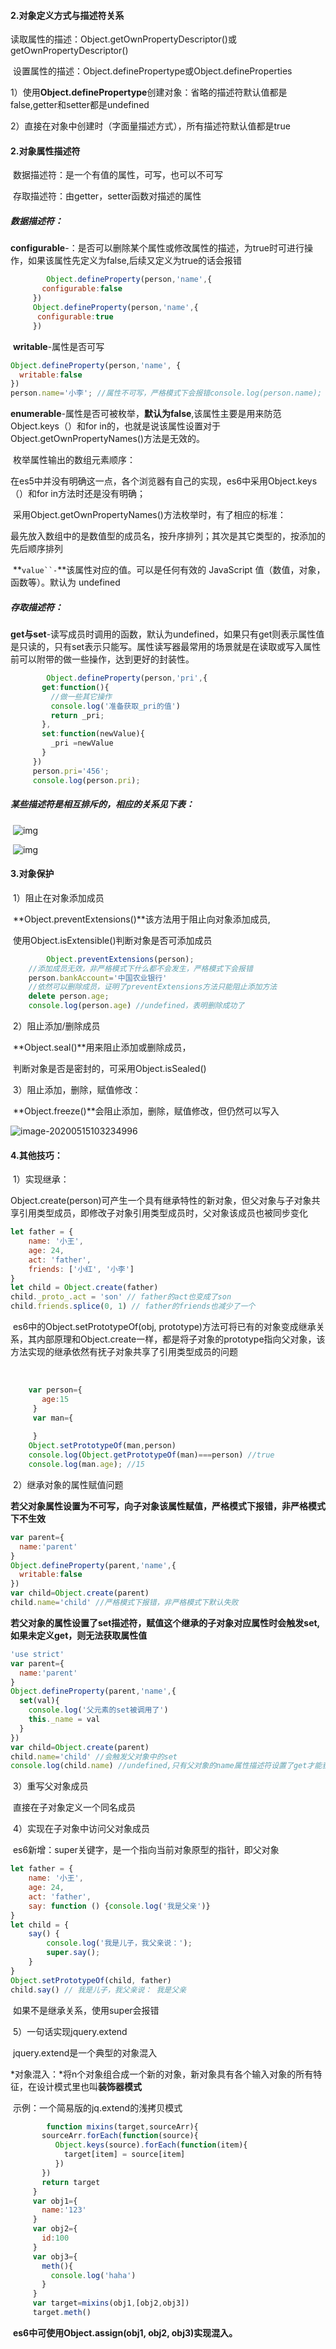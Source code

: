 #### 2.对象定义方式与描述符关系

​	读取属性的描述：Object.getOwnPropertyDescriptor()或getOwnPropertyDescriptor()

​	设置属性的描述：Object.definePropertype或Object.defineProperties

​	1）使用**Object.definePropertype**创建对象：省略的描述符默认值都是false,getter和setter都是undefined

​	2）直接在对象中创建时（字面量描述方式），所有描述符默认值都是true

#### 2.对象属性描述符

​	数据描述符：是一个有值的属性，可写，也可以不可写

​	存取描述符：由getter，setter函数对描述的属性

##### 	数据描述符：

​		**configurable**-：是否可以删除某个属性或修改属性的描述，为true时可进行操作，如果该属性先定义为false,后续又定义为true的话会报错

```javascript
		Object.defineProperty(person,'name',{
       configurable:false
     })
     Object.defineProperty(person,'name',{
      configurable:true
     })
```

​		**writable**-属性是否可写

```javascript
Object.defineProperty(person,'name', {
  writable:false
})
person.name='小李'; //属性不可写，严格模式下会报错console.log(person.name); //输出小王，说明上面一句无效`
```

​		**enumerable**-属性是否可被枚举，**默认为false**,该属性主要是用来防范Object.keys（）和for in的，也就是说该属性设置对于Object.getOwnPropertyNames()方法是无效的。

​			枚举属性输出的数组元素顺序：

​				在es5中并没有明确这一点，各个浏览器有自己的实现，es6中采用Object.keys（）和for in方法时还是没有明确；

​				采用Object.getOwnPropertyNames()方法枚举时，有了相应的标准：

最先放入数组中的是数值型的成员名，按升序排列；其次是其它类型的，按添加的先后顺序排列

​		**`value``-`**该属性对应的值。可以是任何有效的 JavaScript 值（数值，对象，函数等）。默认为 undefined

##### 	存取描述符：

​			**get与set**-读写成员时调用的函数，默认为undefined，如果只有get则表示属性值是只读的，只有set表示只能写。属性读写器最常用的场景就是在读取或写入属性前可以附带的做一些操作，达到更好的封装性。

```javascript
		Object.defineProperty(person,'pri',{
       get:function(){
         //做一些其它操作
         console.log('准备获取_pri的值')
         return _pri;
       },
       set:function(newValue){
         _pri =newValue
       }
     })
     person.pri='456';
     console.log(person.pri);
```

##### 某些描述符是相互排斥的，相应的关系见下表：

​		![img](https://img2018.cnblogs.com/blog/1155527/201908/1155527-20190810120358835-1368073487.png)

​		![img](./image-20200515103234996.png)
#### 3.对象保护

​	1）阻止在对象添加成员

​			**Object.preventExtensions()**该方法用于阻止向对象添加成员,

​			使用Object.isExtensible()判断对象是否可添加成员

```javascript
		Object.preventExtensions(person);
    //添加成员无效，非严格模式下什么都不会发生，严格模式下会报错
    person.bankAccount='中国农业银行'
    //依然可以删除成员，证明了preventExtensions方法只能阻止添加方法
    delete person.age;
    console.log(person.age) //undefined，表明删除成功了
```

​		2）阻止添加/删除成员

​			**Object.seal()**用来阻止添加或删除成员，

​			判断对象是否是密封的，可采用Object.isSealed()

​		3）阻止添加，删除，赋值修改：

​			**Object.freeze()**会阻止添加，删除，赋值修改，但仍然可以写入

![image-20200515103234996](/Users/alisa/mac/Documents/learn/FEnotebook/设计模式/image-20200515103234996.png)

#### 4.其他技巧：

​	1）实现继承：

​	Object.create(person)可产生一个具有继承特性的新对象，但父对象与子对象共享引用类型成员，即修改子对象引用类型成员时，父对象该成员也被同步变化

```javascript
let father = {
    name: '小王',
    age: 24,
    act: 'father',
  	friends: ['小红', '小李']
}
let child = Object.create(father)
child._proto_.act = 'son' // father的act也变成了son
child.friends.splice(0, 1) // father的friends也减少了一个
```

​	es6中的Object.setPrototypeOf(obj, prototype)方法可将已有的对象变成继承关系，其内部原理和Object.create一样，都是将子对象的prototype指向父对象，该方法实现的继承依然有抚子对象共享了引用类型成员的问题

​	

```javascript
  	var person={
       age:15
     }
     var man={
        
     }
    Object.setPrototypeOf(man,person)
    console.log(Object.getPrototypeOf(man)===person) //true
    console.log(man.age); //15
```

​	2）继承对象的属性赋值问题

​		**若父对象属性设置为不可写，向子对象该属性赋值，严格模式下报错，非严格模式下不生效**

```javascript
var parent={
  name:'parent'
}
Object.defineProperty(parent,'name',{
  writable:false
})
var child=Object.create(parent)
child.name='child' //严格模式下报错，非严格模式下默认失败
```

​		**若父对象的属性设置了set描述符，赋值这个继承的子对象对应属性时会触发set,如果未定义get，则无法获取属性值**

```javascript
'use strict'
var parent={
  name:'parent'
}
Object.defineProperty(parent,'name',{
  set(val){
    console.log('父元素的set被调用了')
    this._name = val
  }
})
var child=Object.create(parent)
child.name='child' //会触发父对象中的set
console.log(child.name) //undefined,只有父对象的name属性描述符设置了get才能获取到值
```

​	3）重写父对象成员

​		直接在子对象定义一个同名成员

​	4）实现在子对象中访问父对象成员

​		es6新增：super关键字，是一个指向当前对象原型的指针，即父对象

```javascript
let father = {
    name: '小王',
    age: 24,
    act: 'father',
    say: function () {console.log('我是父亲')}
}
let child = {
	say() {
		console.log('我是儿子，我父亲说：');
		super.say();
	}
}
Object.setPrototypeOf(child, father)
child.say() // 我是儿子，我父亲说： 我是父亲
```

​	如果不是继承关系，使用super会报错

​	5）一句话实现jquery.extend

​		jquery.extend是一个典型的对象混入

​		*对象混入：*将n个对象组合成一个新的对象，新对象具有各个输入对象的所有特征，在设计模式里也叫**装饰器模式**

​		示例：一个简易版的jq.extend的浅拷贝模式

```javascript
		function mixins(target,sourceArr){
       sourceArr.forEach(function(source){
          Object.keys(source).forEach(function(item){
            target[item] = source[item]
          })
       })
       return target
     }
     var obj1={
       name:'123'
     }
     var obj2={
       id:100
     }
     var obj3={
       meth(){
         console.log('haha')
       }
     }
     var target=mixins(obj1,[obj2,obj3])
     target.meth()	
```

​		**es6中可使用Object.assign(obj1, obj2, obj3)实现混入。**
